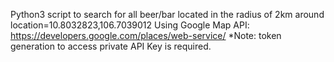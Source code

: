 Python3 script to search for all beer/bar located in the radius of 2km around location=10.8032823,106.7039012
Using Google Map API: https://developers.google.com/places/web-service/
*Note: token generation to access private API Key is required.
